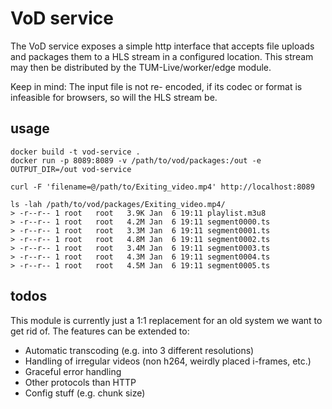 # VoD service

The VoD service exposes a simple http interface that accepts file uploads
and packages them to a HLS stream in a configured location.
This stream may then be distributed by the TUM-Live/worker/edge module.

Keep in mind: The input file is not re- encoded,
if its codec or format is infeasible for browsers, so will the HLS stream be.

## usage

```shell
docker build -t vod-service .
docker run -p 8089:8089 -v /path/to/vod/packages:/out -e OUTPUT_DIR=/out vod-service

curl -F 'filename=@/path/to/Exiting_video.mp4' http://localhost:8089

ls -lah /path/to/vod/packages/Exiting_video.mp4/
> -r--r-- 1 root   root   3.9K Jan  6 19:11 playlist.m3u8
> -r--r-- 1 root   root   4.2M Jan  6 19:11 segment0000.ts
> -r--r-- 1 root   root   3.3M Jan  6 19:11 segment0001.ts
> -r--r-- 1 root   root   4.8M Jan  6 19:11 segment0002.ts
> -r--r-- 1 root   root   3.4M Jan  6 19:11 segment0003.ts
> -r--r-- 1 root   root   4.3M Jan  6 19:11 segment0004.ts
> -r--r-- 1 root   root   4.5M Jan  6 19:11 segment0005.ts
```

## todos

This module is currently just a 1:1 replacement for an old system we want to get rid of. 
The features can be extended to:
- Automatic transcoding (e.g. into 3 different resolutions)
- Handling of irregular videos (non h264, weirdly placed i-frames, etc.)
- Graceful error handling
- Other protocols than HTTP
- Config stuff (e.g. chunk size)
